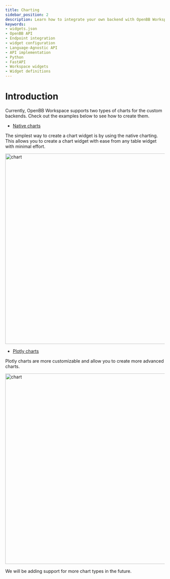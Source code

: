 ```yaml
---
title: Charting
sidebar_position: 2
description: Learn how to integrate your own backend with OpenBB Workspace using the cookie-cutter or language-agnostic API approaches, with illustrative guides and principles for handling widget.json files, APIs, interfaces, Python, FastAPI, and more.
keywords:
- widgets.json
- OpenBB API
- Endpoint integration
- widget configuration
- Language-Agnostic API
- API implementation
- Python
- FastAPI
- Workspace widgets
- Widget definitions
---
```


# Introduction

Currently, OpenBB Workspace supports two types of charts for the custom backends. Check out the examples below to see how to create them.

- [Native charts](/content/workspace/custom-backend/Widgets/chart/native.md)

The simplest way to create a chart widget is by using the native charting. This allows you to create a chart widget with ease from any table widget with minimal effort.

<img className="pro-border-gradient" width="600" alt="chart" src="https://openbb-assets.s3.us-east-1.amazonaws.com/docs/pro/native+chart.png" />

- [Plotly charts](/content/workspace/custom-backend/Widgets/chart/plotly.md)

Plotly charts are more customizable and allow you to create more advanced charts.

<img className="pro-border-gradient" width="600" alt="chart" src="https://openbb-assets.s3.us-east-1.amazonaws.com/docs/pro/plotly-chart.png" />


We will be adding support for more chart types in the future.
